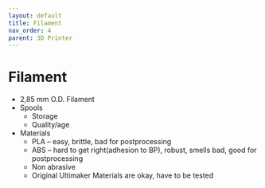 ```yaml
---
layout: default
title: Filament
nav_order: 4
parent: 3D Printer
---
```


# Filament

* 2,85 mm O.D. Filament
* Spools
  * Storage
  * Quality/age
* Materials
  * PLA – easy, brittle, bad for postprocessing
  * ABS – hard to get right(adhesion to BP), robust, smells bad, good for postprocessing
  * Non abrasive
  * Original Ultimaker Materials are okay, have to be tested
